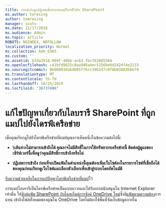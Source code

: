 ```yaml
---
title: การเข้าถึงถูกปฏิเสธเมื่อทำการแมปไดรฟ์ไปยัง SharePoint
ms.author: toresing
author: tomresing
manager: scotv
ms.date: 12/17/2018
ms.audience: Admin
ms.topic: article
ROBOTS: NOINDEX, NOFOLLOW
localization_priority: Normal
ms.collection: Adm_O365
ms.custom: ''
ms.assetid: b7da3918-969f-40bb-acb3-fbc762605504
ms.openlocfilehash: c41bfd9d25c8aa946a4ec5156be6d2424f4e2133
ms.sourcegitcommit: 0b06093dabd685f76cc39b1d7c0f8b03883b6e79
ms.translationtype: MT
ms.contentlocale: th-TH
ms.lasthandoff: 10/25/2019
ms.locfileid: "36737496"
---
```

# <a name="fix-problems-with-sharepoint-libraries-mapped-to-network-drives"></a>แก้ไขปัญหาเกี่ยวกับไลบรารี SharePoint ที่ถูกแมปไปยังไดรฟ์เครือข่าย

เมื่อคุณเรียกดูไปยังไดรฟ์เครือข่ายที่แมปคุณอาจเห็นหนึ่งในข้อความต่อไปนี้:
  
- **\\เส้นทางไม่สามารถเข้าถึงได้ คุณอาจไม่มีสิทธิ์ในการใช้ทรัพยากรเครือข่ายนี้ ติดต่อผู้ดูแลของเซิร์ฟเวอร์นี้เพื่อดูว่าคุณมีสิทธิ์การเข้าถึงหรือไม่**

- **ปฏิเสธการเข้าถึง ก่อนที่จะเปิดแฟ้มในตำแหน่งนี้คุณต้องเพิ่มเว็บไซต์ลงในรายการไซต์ที่เชื่อถือได้ของคุณก่อนเรียกดูเว็บไซต์และเลือกตัวเลือกเพื่อเข้าสู่ระบบโดยอัตโนมัติ**

[รับความช่วยเหลือในการแก้ปัญหาไดรฟ์เครือข่ายที่แมป](https://docs.microsoft.com/sharepoint/support/administration/troubleshoot-mapped-network-drives)ไว้
  
การแมปไลบรารีเป็นไดรฟ์เครือข่ายเป็นแบบถาวรและได้รับการสนับสนุนใน Internet Explorer เท่านั้น ให้[ซิงค์แฟ้ม SharePoint กับไคลเอ็นต์การซิงค์ OneDrive ใหม่](https://support.office.com/article/6de9ede8-5b6e-4503-80b2-6190f3354a88.aspx)ซึ่งมี[แฟ้มตามความต้อง](https://support.office.com/article/0e6860d3-d9f3-4971-b321-7092438fb38e.aspx)การแทน เข้าถึงไฟล์ทั้งหมดของคุณใน OneDrive โดยไม่ต้องใช้พื้นที่จัดเก็บข้อมูลภายใน
  